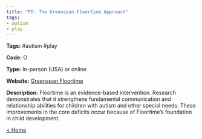 ```yaml
---
title: "PD: The Greenspan Floortime Approach"
tags:
- autism
- play
---
```


<p><b>Tags:</b> #autism #play</p>
<p><b>Code:</b> O</p>
<p><b>Type:</b> In-person (USA) or online</p>
<p><b>Website:</b>
<a href="https://www.stanleygreenspan.com/services">Greenspan Floortime</a></p>

<p><b>Description:</b>
Floortime is an evidence-based intervention. Research demonstrates that it strengthens fundamental communication and relationship abilities for children with autism and other special needs. These improvements in the core deficits occur because of Floortime’s foundation in child development.
</p>

<p><a href="https://speechiegoodies.github.io/CPD-Vault">&lt; Home</a></p>